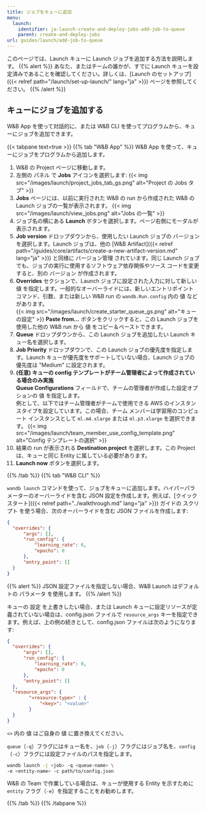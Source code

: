 ```yaml
---
title: ジョブをキューに追加
menu:
  launch:
    identifier: ja-launch-create-and-deploy-jobs-add-job-to-queue
    parent: create-and-deploy-jobs
url: guides/launch/add-job-to-queue
---
```


このページでは、Launch キューに Launch ジョブを追加する方法を説明します。
{{% alert %}}
あなた、またはチームの誰かが、すでに Launch キューを設定済みであることを確認してください。詳しくは、[Launch のセットアップ]({{< relref path="/launch/set-up-launch/" lang="ja" >}}) ページを参照してください。
{{% /alert %}}

## キューにジョブを追加する

W&B App を使って対話的に、または W&B CLI を使ってプログラムから、キューにジョブを追加できます。

{{< tabpane text=true >}}
{{% tab "W&B App" %}}
W&B App を使って、キューにジョブをプログラムから追加します。

1. W&B の Project ページに移動します。
2. 左側の パネル で **Jobs** アイコンを選択します:
  {{< img src="/images/launch/project_jobs_tab_gs.png" alt="Project の Jobs タブ" >}}
3. **Jobs** ページには、以前に実行された W&B の run から作成された W&B の Launch ジョブの一覧が表示されます。 
  {{< img src="/images/launch/view_jobs.png" alt="Jobs の一覧" >}}
4. ジョブ名の横にある **Launch** ボタンを選択します。ページ右側にモーダルが表示されます。
5. **Job version** ドロップダウンから、使用したい Launch ジョブの バージョン を選択します。Launch ジョブは、他の [W&B Artifact]({{< relref path="/guides/core/artifacts/create-a-new-artifact-version.md" lang="ja" >}}) と同様に バージョン管理 されています。同じ Launch ジョブでも、ジョブの実行に使用するソフトウェア依存関係やソース コードを変更すると、別の バージョン が作成されます。
6. **Overrides** セクションで、Launch ジョブに設定された入力に対して新しい 値 を指定します。一般的なオーバーライドには、新しいエントリポイント コマンド、引数、または新しい W&B run の `wandb.Run.config` 内の 値 などがあります。  
  {{< img src="/images/launch/create_starter_queue_gs.png" alt="キューの設定" >}}
  **Paste from...** ボタンをクリックすると、この Launch ジョブを使用した他の W&B run から 値 をコピー＆ペーストできます。
7. **Queue** ドロップダウンから、この Launch ジョブを追加したい Launch キュー名を選択します。 
8. **Job Priority** ドロップダウンで、この Launch ジョブの優先度を指定します。Launch キューが優先度をサポートしていない場合、Launch ジョブの優先度は "Medium" に設定されます。
9. **(任意) キューの config テンプレートがチーム管理者によって作成されている場合のみ実施**  
**Queue Configurations** フィールドで、チームの管理者が作成した設定オプションの 値 を指定します。  
例として、以下ではチーム管理者がチームで使用できる AWS のインスタンスタイプを設定しています。この場合、チーム メンバーは学習用のコンピュート インスタンスとして `ml.m4.xlarge` または `ml.p3.xlarge` を選択できます。
{{< img src="/images/launch/team_member_use_config_template.png" alt="Config テンプレートの選択" >}}
10. 結果の run が表示される **Destination project** を選択します。この Project は、キューと同じ Entity に属している必要があります。
11. **Launch now** ボタンを選択します。 

{{% /tab %}}
{{% tab "W&B CLI" %}}

`wandb launch` コマンドを使って、ジョブをキューに追加します。ハイパーパラメーターのオーバーライドを含む JSON 設定を作成します。例えば、[クイックスタート]({{< relref path="../walkthrough.md" lang="ja" >}}) ガイドの スクリプト を使う場合、次のオーバーライドを含む JSON ファイルを作成します:

```json title="config.json"
{
  "overrides": {
      "args": [],
      "run_config": {
          "learning_rate": 0,
          "epochs": 0
      },   
      "entry_point": []
  }
}
```

{{% alert %}}
JSON 設定ファイルを指定しない場合、W&B Launch はデフォルトの パラメータ を使用します。
{{% /alert %}}

キューの 設定 を上書きしたい場合、または Launch キューに設定リソースが定義されていない場合は、config.json ファイルで `resource_args` キーを指定できます。例えば、上の例の続きとして、config.json ファイルは次のようになります:

```json title="config.json"
{
  "overrides": {
      "args": [],
      "run_config": {
          "learning_rate": 0,
          "epochs": 0
      },
      "entry_point": []
  },
  "resource_args": {
        "<resource-type>" : {
            "<key>": "<value>"
        }
  }
}
```

`<>` 内の 値 はご自身の 値 に置き換えてください。

`queue`（`-q`）フラグにはキュー名を、`job`（`-j`）フラグにはジョブ名を、`config`（`-c`）フラグには設定ファイルのパスを指定します。

```bash
wandb launch -j <job> -q <queue-name> \ 
-e <entity-name> -c path/to/config.json
```
W&B の Team で作業している場合は、キューが使用する Entity を示すために `entity` フラグ（`-e`）を指定することをお勧めします。

{{% /tab %}}
{{% /tabpane %}}
